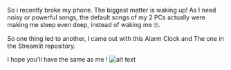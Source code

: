 So i recently broke my phone. The biggest matter is waking up! As I need noisy or powerful songs,
the default songs of my 2 PCs actually were making me sleep even deep, instead of waking me 🙄.

So one thing led to another, I came out with this Alarm Clock and The one in the Streamlit repository.

I hope you'll have the same as me !
![alt text]([https://github.com/[username]/[reponame]/blob/[branch]/image.jpg?raw=true](https://github.com/AboudiLeila/Mini_projects/blob/main/Alarm%20Clock/Alarm%20Clock%20Window.png)https://github.com/AboudiLeila/Mini_projects/blob/main/Alarm%20Clock/Alarm%20Clock%20Window.png)
